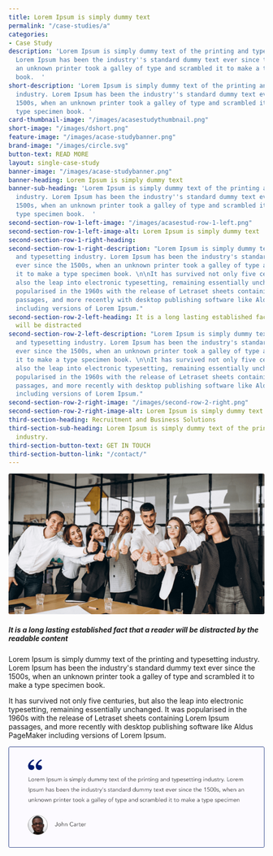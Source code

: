 ```yaml
---
title: Lorem Ipsum is simply dummy text
permalink: "/case-studies/a"
categories:
- Case Study
description: 'Lorem Ipsum is simply dummy text of the printing and typesetting industry.
  Lorem Ipsum has been the industry''s standard dummy text ever since the 1500s, when
  an unknown printer took a galley of type and scrambled it to make a type specimen
  book.  '
short-description: 'Lorem Ipsum is simply dummy text of the printing and typesetting
  industry. Lorem Ipsum has been the industry''s standard dummy text ever since the
  1500s, when an unknown printer took a galley of type and scrambled it to make a
  type specimen book. '
card-thumbnail-image: "/images/acasestudythumbnail.png"
short-image: "/images/dshort.png"
feature-image: "/images/acase-studybanner.png"
brand-image: "/images/circle.svg"
button-text: READ MORE
layout: single-case-study
banner-image: "/images/acase-studybanner.png"
banner-heading: Lorem Ipsum is simply dummy text
banner-sub-heading: 'Lorem Ipsum is simply dummy text of the printing and typesetting
  industry. Lorem Ipsum has been the industry''s standard dummy text ever since the
  1500s, when an unknown printer took a galley of type and scrambled it to make a
  type specimen book.  '
second-section-row-1-left-image: "/images/acasestud-row-1-left.png"
second-section-row-1-left-image-alt: Lorem Ipsum is simply dummy text
second-section-row-1-right-heading: 
second-section-row-1-right-description: "Lorem Ipsum is simply dummy text of the printing
  and typesetting industry. Lorem Ipsum has been the industry's standard dummy text
  ever since the 1500s, when an unknown printer took a galley of type and scrambled
  it to make a type specimen book. \n\nIt has survived not only five centuries, but
  also the leap into electronic typesetting, remaining essentially unchanged. It was
  popularised in the 1960s with the release of Letraset sheets containing Lorem Ipsum
  passages, and more recently with desktop publishing software like Aldus PageMaker
  including versions of Lorem Ipsum."
second-section-row-2-left-heading: It is a long lasting established fact that a reader
  will be distracted
second-section-row-2-left-description: "Lorem Ipsum is simply dummy text of the printing
  and typesetting industry. Lorem Ipsum has been the industry's standard dummy text
  ever since the 1500s, when an unknown printer took a galley of type and scrambled
  it to make a type specimen book. \n\nIt has survived not only five centuries, but
  also the leap into electronic typesetting, remaining essentially unchanged. It was
  popularised in the 1960s with the release of Letraset sheets containing Lorem Ipsum
  passages, and more recently with desktop publishing software like Aldus PageMaker
  including versions of Lorem Ipsum."
second-section-row-2-right-image: "/images/second-row-2-right.png"
second-section-row-2-right-image-alt: Lorem Ipsum is simply dummy text
third-section-heading: Recruitment and Business Solutions
third-section-sub-heading: Lorem Ipsum is simply dummy text of the printing and typesetting
  industry.
third-section-button-text: GET IN TOUCH
third-section-button-link: "/contact/"
---
```


![feature image](/images/acasetudy-post.png)
##### It is a long lasting established fact that a reader will be distracted by the readable content 
Lorem Ipsum is simply dummy text of the printing and typesetting industry. Lorem Ipsum has been the industry's standard dummy text ever since the 1500s, when an unknown printer took a galley of type and scrambled it to make a type specimen book. 

It has survived not only five centuries, but also the leap into electronic typesetting, remaining essentially unchanged. It was popularised in the 1960s with the release of Letraset sheets containing Lorem Ipsum passages, and more recently with desktop publishing software like Aldus PageMaker including versions of Lorem Ipsum.

![where does it come from](/images/jhon-carter-blog.png)
